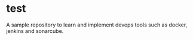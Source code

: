 # test
A sample repository to learn and implement devops tools such as docker, jenkins and sonarcube.
